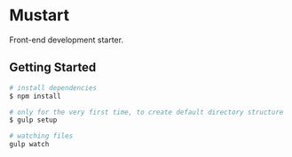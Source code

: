 # Mustart
Front-end development starter.


## Getting Started
``` bash
# install dependencies
$ npm install

# only for the very first time, to create default directory structure
$ gulp setup 

# watching files
gulp watch
```

